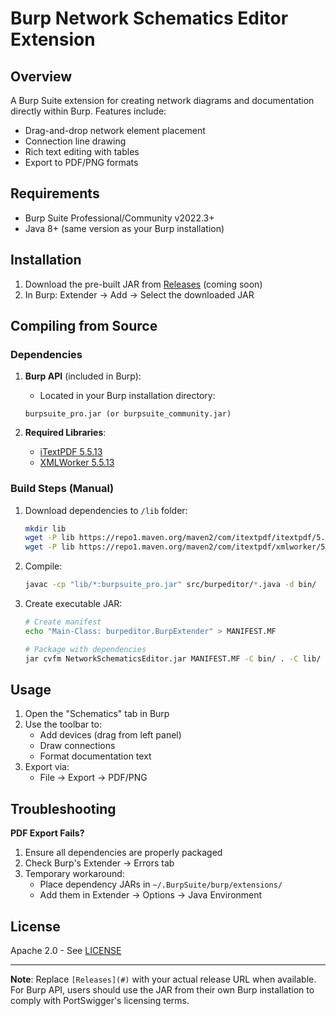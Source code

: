 # Burp Network Schematics Editor Extension

## Overview
A Burp Suite extension for creating network diagrams and documentation directly within Burp. Features include:
- Drag-and-drop network element placement
- Connection line drawing
- Rich text editing with tables
- Export to PDF/PNG formats

## Requirements
- Burp Suite Professional/Community v2022.3+
- Java 8+ (same version as your Burp installation)

## Installation
1. Download the pre-built JAR from [Releases](#) (coming soon)
2. In Burp: Extender → Add → Select the downloaded JAR

## Compiling from Source

### Dependencies
1. **Burp API** (included in Burp):
   - Located in your Burp installation directory:
   ```
   burpsuite_pro.jar (or burpsuite_community.jar)
   ```

2. **Required Libraries**:
   - [iTextPDF 5.5.13](https://repo1.maven.org/maven2/com/itextpdf/itextpdf/5.5.13/itextpdf-5.5.13.jar)
   - [XMLWorker 5.5.13](https://repo1.maven.org/maven2/com/itextpdf/xmlworker/5.5.13/xmlworker-5.5.13.jar)

### Build Steps (Manual)
1. Download dependencies to `/lib` folder:
   ```bash
   mkdir lib
   wget -P lib https://repo1.maven.org/maven2/com/itextpdf/itextpdf/5.5.13/itextpdf-5.5.13.jar
   wget -P lib https://repo1.maven.org/maven2/com/itextpdf/xmlworker/5.5.13/xmlworker-5.5.13.jar
   ```

2. Compile:
   ```bash
   javac -cp "lib/*:burpsuite_pro.jar" src/burpeditor/*.java -d bin/
   ```

3. Create executable JAR:
   ```bash
   # Create manifest
   echo "Main-Class: burpeditor.BurpExtender" > MANIFEST.MF
   
   # Package with dependencies
   jar cvfm NetworkSchematicsEditor.jar MANIFEST.MF -C bin/ . -C lib/ .
   ```

## Usage
1. Open the "Schematics" tab in Burp
2. Use the toolbar to:
   - Add devices (drag from left panel)
   - Draw connections
   - Format documentation text
3. Export via:
   - File → Export → PDF/PNG

## Troubleshooting
**PDF Export Fails?**
1. Ensure all dependencies are properly packaged
2. Check Burp's Extender → Errors tab
3. Temporary workaround:
   - Place dependency JARs in `~/.BurpSuite/burp/extensions/`
   - Add them in Extender → Options → Java Environment

## License
Apache 2.0 - See [LICENSE](LICENSE)

---

**Note**: Replace `[Releases](#)` with your actual release URL when available. For Burp API, users should use the JAR from their own Burp installation to comply with PortSwigger's licensing terms.
